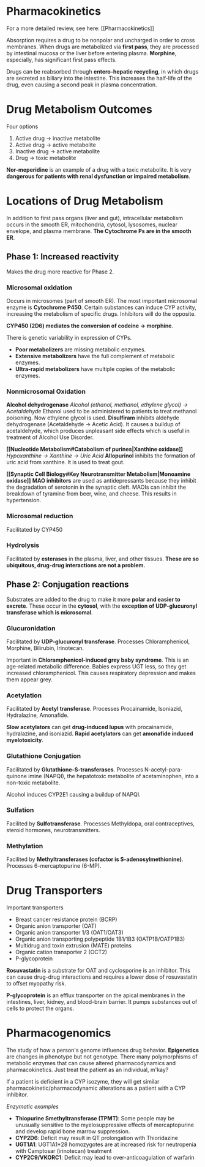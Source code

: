# Pharmacokinetics
For a more detailed review, see here: [[Pharmacokinetics]]

Absorption requires a drug to be nonpolar and uncharged in order to cross membranes. When drugs are metabolized via **first pass**, they are processed by intestinal mucosa or the liver before entering plasma. **Morphine**, especially, has significant first pass effects.

Drugs can be reabsorbed through **entero-hepatic recycling**, in which drugs are secreted as biliary into the intestine. This increases the half-life of the drug, even causing a second peak in plasma concentration.
# Drug Metabolism Outcomes
Four options
1. Active drug → inactive metabolite
2. Active drug → active metabolite
3. Inactive drug → active metabolite
4. Drug → toxic metabolite

**Nor-meperidine** is an example of a drug with a toxic metabolite. It is very **dangerous for patients with renal dysfunction or impaired metabolism**.
# Locations of Drug Metabolism
In addition to first pass organs (liver and gut), intracellular metabolism occurs in the smooth ER, mitochondria, cytosol, lysosomes, nuclear envelope, and plasma membrane. **The Cytochrome Ps are in the smooth ER**.
## Phase 1: Increased reactivity
Makes the drug more reactive for Phase 2.
### Microsomal oxidation
Occurs in microsomes (part of smooth ER). The most important microsomal enzyme is **Cytochrome P450**. Certain substances can induce CYP activity, increasing the metabolism of specific drugs. Inhibitors will do the opposite.

**CYP450 (2D6) mediates the conversion of codeine → morphine**.

There is genetic variability in expression of CYPs. 
- **Poor metabolizers** are missing metabolic enzymes.
- **Extensive metabolizers** have the full complement of metabolic enzymes.
- **Ultra-rapid metabolizers** have multiple copies of the metabolic enzymes.
### Nonmicrosomal Oxidation
**Alcohol dehydrogenase**
*Alcohol (ethanol, methanol, ethylene glycol) → Acetaldehyde*
Ethanol used to be administered to patients to treat methanol poisoning. Now ethylene glycol is used. **Disulfiram** inhibits aldehyde dehydrogenase (Acetaldehyde → Acetic Acid). It causes a buildup of acetaldehyde, which produces unpleasant side effects which is useful in treatment of Alcohol Use Disorder.

**[[Nucleotide Metabolism#Catabolism of purines|Xanthine oxidase]]**
*Hypoxanthine → Xanthine → Uric Acid*
**Allopurinol** inhibits the formation of uric acid from xanthine. It is used to treat gout.

**[[Synaptic Cell Biology#Key Neurotransmitter Metabolism|Monoamine oxidase]]**
**MAO inhibitors** are used as antidepressants because they inhibit the degradation of serotonin in the synaptic cleft. MAOIs can inhibit the breakdown of tyramine from beer, wine, and cheese. This results in hypertension.
### Microsomal reduction
Facilitated by CYP450
### Hydrolysis
Facilitated by **esterases** in the plasma, liver, and other tissues. **These are so ubiquitous, drug-drug interactions are not a problem.**
## Phase 2: Conjugation reactions
Substrates are added to the drug to make it more **polar and easier to excrete**. These occur in the **cytosol**, with the **exception of UDP-glucuronyl transferase which is microsomal**.
### Glucuronidation
Facilitated by **UDP-glucuronyl transferase**. Processes Chloramphenicol, Morphine, Bilirubin, Irinotecan.

Important in **Chloramphenicol-induced grey baby syndrome**. This is an age-related metabolic difference. Babies express UGT less, so they get increased chloramphenicol. This causes respiratory depression and makes them appear grey.
### Acetylation
Facilitated by **Acetyl transferase**. Processes Procainamide, Isoniazid, Hydralazine, Amonafide.

**Slow acetylators** can get **drug-induced lupus** with procainamide, hydralazine, and
isoniazid. **Rapid acetylators** can get **amonafide induced myelotoxicity**. 
### Glutathione Conjugation
Facilitated by **Glutathione-S-transferases**. Processes N-acetyl-para-quinone
imine (NAPQI), the hepatotoxic metabolite of acetaminophen, into a non-toxic metabolite.

Alcohol induces CYP2E1 causing a buildup of NAPQI.
### Sulfation
Facilited by **Sulfotransferase**. Processes Methyldopa, oral contraceptives, steroid hormones, neurotransmitters.
### Methylation
Facilited by **Methyltransferases (cofactor is S-adenosylmethionine)**. Processes 6-mercaptopurine (6-MP).
# Drug Transporters
Important transporters
- Breast cancer resistance protein (BCRP)
- Organic anion transporter (OAT)
- Organic anion transporter 1/3 (OAT1/OAT3)
- Organic anion transporting polypeptide 1B1/1B3 (OATP1B/OATP1B3)
- Multidrug and toxin extrusion (MATE) proteins
- Organic cation transporter 2 (OCT2)
- P-glycoprotein

**Rosuvastatin** is a substrate for OAT and cyclosporine is an inhibitor. This can cause drug-drug interactions and requires a lower dose of rosuvastatin to offset myopathy risk.

**P-glycoprotein** is an efflux transporter on the apical membranes in the intestines, liver, kidney, and blood-brain barrier. It pumps substances out of cells to protect the organs.
# Pharmacogenomics
The study of how a person's genome influences drug behavior. **Epigenetics** are changes in phenotype but not genotype. There many polymorphisms of metabolic enzymes that can cause altered pharmacodynamics and pharmacokinetics. Just treat the patient as an individual, m'kay?

If a patient is deficient in a CYP isozyme, they will get similar pharmacokinetic/pharmacodynamic alterations as a patient with a CYP inhibitor.

*Enzymatic examples*
- **Thiopurine Smethyltransferase (TPMT)**: Some people may be unusually sensitive to the myelosuppressive effects of mercaptopurine and develop rapid bone marrow suppression.
- **CYP2D6**: Deficit may result in QT prolongation with Thioridazine
- **UGT1A1**: UGT1A1\*28 homozygotes are at increased risk for neutropenia with Camptosar (irinotecan) treatment
- **CYP2C9/VKORC1**: Deficit may lead to over-anticoagulation of warfarin